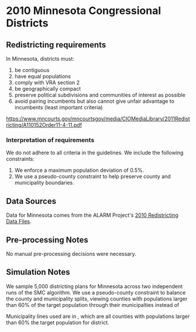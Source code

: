 # 2010 Minnesota Congressional Districts

## Redistricting requirements
In Minnesota, districts must:

1. be contiguous
2. have equal populations
3. comply with VRA section 2
4. be geographically compact
5. preserve political subdivisions and communities of interest as possible 
6. avoid pairing incumbents but also cannot give unfair advantage to incumbents (least important criteria)

https://www.mncourts.gov/mncourtsgov/media/CIOMediaLibrary/2011Redistricting/A110152Order11-4-11.pdf

### Interpretation of requirements
We do not adhere to all criteria in the guidelines. We include the following constraints:

1. We enforce a maximum population deviation of 0.5%. 
2. We use a pseudo-county constraint to help preserve county and municipality boundaries.

## Data Sources
Data for Minnesota comes from the ALARM Project's [2010 Redistricting Data Files](https://alarm-redist.github.io/posts/2021-08-10-census-2020/).

## Pre-processing Notes
No manual pre-processing decisions were necessary.

## Simulation Notes
We sample 5,000 districting plans for Minnesota across two independent runs of the SMC algorithm. We use a pseudo-county constraint to balance the county and municipality splits, viewing counties with populations larger than 60% of the target population through their municipalties instead of 

Municipality lines used are in , which are all counties with populations larger than 60% the target population for district.
